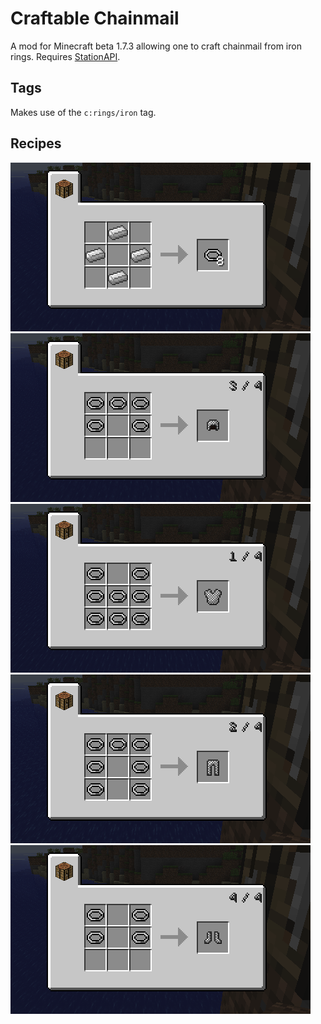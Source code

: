 # Craftable Chainmail

A mod for Minecraft beta 1.7.3 allowing one to craft chainmail from
iron rings. Requires [StationAPI](https://github.com/ModificationStation/StationAPI).

## Tags
Makes use of the `c:rings/iron` tag. 

## Recipes
![](https://github.com/Zekromaster/CraftableChainmail/blob/trunk/docs/img/iron_ring_recipe.png?raw=true)
![](https://github.com/Zekromaster/CraftableChainmail/blob/trunk/docs/img/chainmail_helmet_recipe.png?raw=true)
![](https://github.com/Zekromaster/CraftableChainmail/blob/trunk/docs/img/chainmail_chest_recipe.png?raw=true)
![](https://github.com/Zekromaster/CraftableChainmail/blob/trunk/docs/img/chainmail_leggings_recipe.png?raw=true)
![](https://github.com/Zekromaster/CraftableChainmail/blob/trunk/docs/img/chainmail_boots_recipe.png?raw=true)